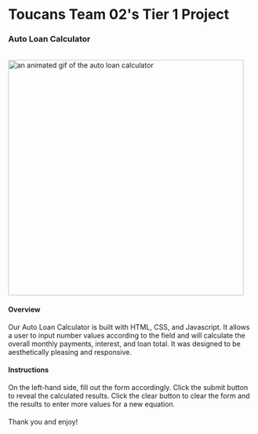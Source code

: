 # Toucans Team 02's Tier 1 Project

<h3> Auto Loan Calculator </h3>
<br>
<img src="https://media.giphy.com/media/9t2dWkvciZ90pAkoiD/giphy.gif" width="480" alt="an animated gif of the auto loan calculator" />

#### Overview

Our Auto Loan Calculator is built with HTML, CSS, and Javascript. It allows a user to input number values according to the field and will calculate the overall monthly payments, interest, and loan total. It was designed to be aesthetically pleasing and responsive.

#### Instructions

On the left-hand side, fill out the form accordingly.
Click the submit button to reveal the calculated results.
Click the clear button to clear the form and the results to enter more values for a new equation.

#### 
Thank you and enjoy!